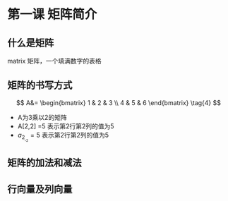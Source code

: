 # 第一课 矩阵简介
## 什么是矩阵
matrix 矩阵，一个填满数字的表格

## 矩阵的书写方式

$$
A&= \begin{bmatrix}
   1 & 2 & 3 \\
   4 & 5 & 6 
  \end{bmatrix} \tag{4}
$$

- A为3乘以2的矩阵
- A[2,2] =5 表示第2行第2列的值为5
- $a_2_,_2=5$ 表示第2行第2列的值为5

## 矩阵的加法和减法

## 行向量及列向量